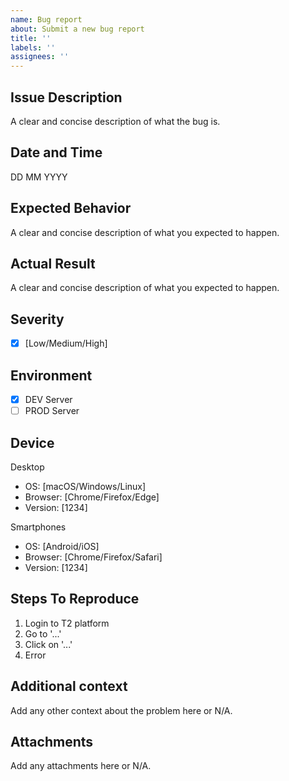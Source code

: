 ```yaml
---
name: Bug report
about: Submit a new bug report
title: ''
labels: ''
assignees: ''
---
```


## Issue Description
A clear and concise description of what the bug is.

## Date and Time
DD MM YYYY

## Expected Behavior
A clear and concise description of what you expected to happen.

## Actual Result
A clear and concise description of what you expected to happen.

## Severity
- [x] [Low/Medium/High]

## Environment
- [x] DEV Server
- [ ] PROD Server

## Device
Desktop
  - OS: [macOS/Windows/Linux]
  - Browser: [Chrome/Firefox/Edge]
  - Version: [1234]

Smartphones
  - OS: [Android/iOS]
  - Browser: [Chrome/Firefox/Safari]
  - Version: [1234]

## Steps To Reproduce
1. Login to T2 platform
2. Go to '...'
3. Click on '...'
4. Error

## Additional context
Add any other context about the problem here or N/A.

## Attachments
Add any attachments here or N/A.
